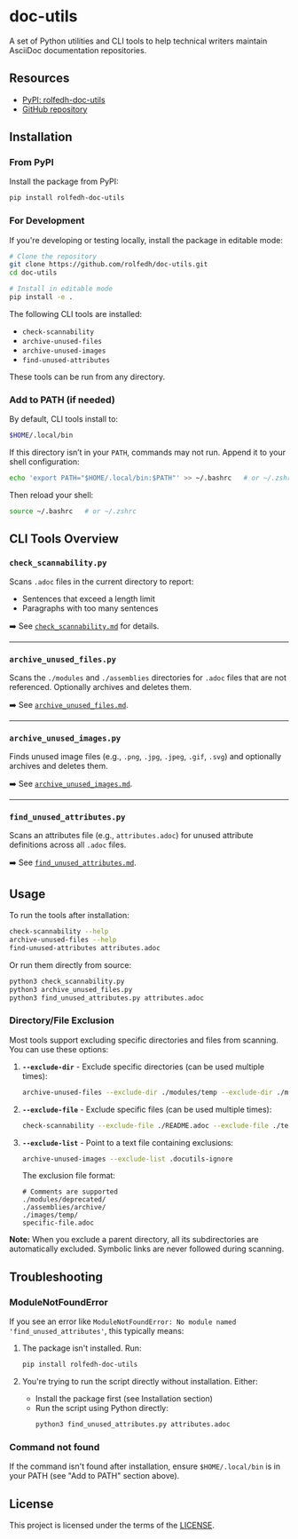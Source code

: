 # doc-utils

A set of Python utilities and CLI tools to help technical writers maintain AsciiDoc documentation repositories.

## Resources

- [PyPI: rolfedh-doc-utils](https://pypi.org/project/rolfedh-doc-utils/)
- [GitHub repository](https://github.com/rolfedh/doc-utils)

## Installation

### From PyPI

Install the package from PyPI:

```sh
pip install rolfedh-doc-utils
````

### For Development

If you're developing or testing locally, install the package in editable mode:

```sh
# Clone the repository
git clone https://github.com/rolfedh/doc-utils.git
cd doc-utils

# Install in editable mode
pip install -e .
```

The following CLI tools are installed:

* `check-scannability`
* `archive-unused-files`
* `archive-unused-images`
* `find-unused-attributes`

These tools can be run from any directory.

### Add to PATH (if needed)

By default, CLI tools install to:

```sh
$HOME/.local/bin
```

If this directory isn’t in your `PATH`, commands may not run. Append it to your shell configuration:

```sh
echo 'export PATH="$HOME/.local/bin:$PATH"' >> ~/.bashrc   # or ~/.zshrc
```

Then reload your shell:

```sh
source ~/.bashrc   # or ~/.zshrc
```

## CLI Tools Overview

### `check_scannability.py`

Scans `.adoc` files in the current directory to report:

* Sentences that exceed a length limit
* Paragraphs with too many sentences

➡️ See [`check_scannability.md`](https://github.com/rolfedh/doc-utils/blob/main/check_scannability.md) for details.

---

### `archive_unused_files.py`

Scans the `./modules` and `./assemblies` directories for `.adoc` files that are not referenced. Optionally archives and deletes them.

➡️ See [`archive_unused_files.md`](https://github.com/rolfedh/doc-utils/blob/main/archive_unused_files.md).

---

### `archive_unused_images.py`

Finds unused image files (e.g., `.png`, `.jpg`, `.jpeg`, `.gif`, `.svg`) and optionally archives and deletes them.

➡️ See [`archive_unused_images.md`](https://github.com/rolfedh/doc-utils/blob/main/archive_unused_images.md).

---

### `find_unused_attributes.py`

Scans an attributes file (e.g., `attributes.adoc`) for unused attribute definitions across all `.adoc` files.

➡️ See [`find_unused_attributes.md`](https://github.com/rolfedh/doc-utils/blob/main/find_unused_attributes.md).

## Usage

To run the tools after installation:

```sh
check-scannability --help
archive-unused-files --help
find-unused-attributes attributes.adoc
```

Or run them directly from source:

```sh
python3 check_scannability.py
python3 archive_unused_files.py
python3 find_unused_attributes.py attributes.adoc
```

### Directory/File Exclusion

Most tools support excluding specific directories and files from scanning. You can use these options:

1. **`--exclude-dir`** - Exclude specific directories (can be used multiple times):
   ```sh
   archive-unused-files --exclude-dir ./modules/temp --exclude-dir ./modules/old
   ```

2. **`--exclude-file`** - Exclude specific files (can be used multiple times):
   ```sh
   check-scannability --exclude-file ./README.adoc --exclude-file ./test.adoc
   ```

3. **`--exclude-list`** - Point to a text file containing exclusions:
   ```sh
   archive-unused-images --exclude-list .docutils-ignore
   ```
   
   The exclusion file format:
   ```
   # Comments are supported
   ./modules/deprecated/
   ./assemblies/archive/
   ./images/temp/
   specific-file.adoc
   ```

**Note:** When you exclude a parent directory, all its subdirectories are automatically excluded. Symbolic links are never followed during scanning.

## Troubleshooting

### ModuleNotFoundError

If you see an error like `ModuleNotFoundError: No module named 'find_unused_attributes'`, this typically means:

1. The package isn't installed. Run:
   ```sh
   pip install rolfedh-doc-utils
   ```

2. You're trying to run the script directly without installation. Either:
   - Install the package first (see Installation section)
   - Run the script using Python directly:
     ```sh
     python3 find_unused_attributes.py attributes.adoc
     ```

### Command not found

If the command isn't found after installation, ensure `$HOME/.local/bin` is in your PATH (see "Add to PATH" section above).

## License

This project is licensed under the terms of the [LICENSE](https://github.com/rolfedh/doc-utils/blob/main/LICENSE).